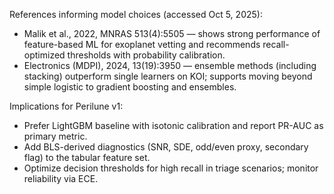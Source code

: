 References informing model choices (accessed Oct 5, 2025):

- Malik et al., 2022, MNRAS 513(4):5505 — shows strong performance of feature-based ML for exoplanet vetting and recommends recall-optimized thresholds with probability calibration.
- Electronics (MDPI), 2024, 13(19):3950 — ensemble methods (including stacking) outperform single learners on KOI; supports moving beyond simple logistic to gradient boosting and ensembles.

Implications for Perilune v1:
- Prefer LightGBM baseline with isotonic calibration and report PR-AUC as primary metric.
- Add BLS-derived diagnostics (SNR, SDE, odd/even proxy, secondary flag) to the tabular feature set.
- Optimize decision thresholds for high recall in triage scenarios; monitor reliability via ECE.

